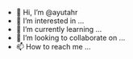 - 👋 Hi, I’m @ayutahr
- 👀 I’m interested in ...
- 🌱 I’m currently learning ...
- 💞️ I’m looking to collaborate on ...
- 📫 How to reach me ...

<!---
ayutahr/ayutahr is a ✨ special ✨ repository because its `README.md` (this file) appears on your GitHub profile.
You can click the Preview link to take a look at your changes.
--->
